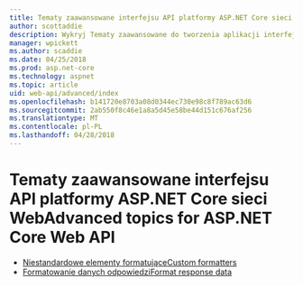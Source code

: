 ```yaml
---
title: Tematy zaawansowane interfejsu API platformy ASP.NET Core sieci Web
author: scottaddie
description: Wykryj Tematy zaawansowane do tworzenia aplikacji interfejsu API platformy ASP.NET Core sieci Web.
manager: wpickett
ms.author: scaddie
ms.date: 04/25/2018
ms.prod: asp.net-core
ms.technology: aspnet
ms.topic: article
uid: web-api/advanced/index
ms.openlocfilehash: b141720e8703a08d0344ec730e98c8f789ac63d6
ms.sourcegitcommit: 2ab550f8c46e1a8a5d45e58be44d151c676af256
ms.translationtype: MT
ms.contentlocale: pl-PL
ms.lasthandoff: 04/28/2018
---
```

# <a name="advanced-topics-for-aspnet-core-web-api"></a><span data-ttu-id="ffd31-103">Tematy zaawansowane interfejsu API platformy ASP.NET Core sieci Web</span><span class="sxs-lookup"><span data-stu-id="ffd31-103">Advanced topics for ASP.NET Core Web API</span></span>

* [<span data-ttu-id="ffd31-104">Niestandardowe elementy formatujące</span><span class="sxs-lookup"><span data-stu-id="ffd31-104">Custom formatters</span></span>](xref:web-api/advanced/custom-formatters)
* [<span data-ttu-id="ffd31-105">Formatowanie danych odpowiedzi</span><span class="sxs-lookup"><span data-stu-id="ffd31-105">Format response data</span></span>](xref:web-api/advanced/formatting)